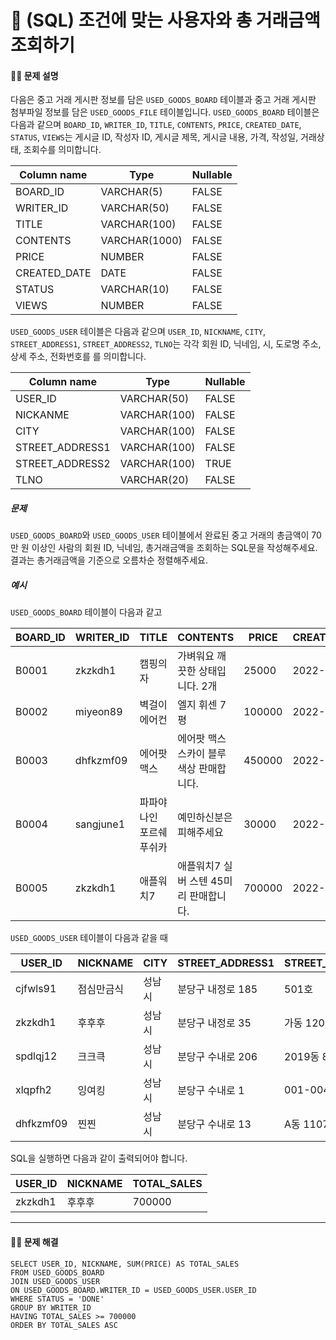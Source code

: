 # 💚 (SQL) 조건에 맞는 사용자와 총 거래금액 조회하기

[📝 문제링크]: https://school.programmers.co.kr/learn/courses/30/lessons/164668



#### 💁‍♀️ 문제 설명

다음은 중고 거래 게시판 정보를 담은 `USED_GOODS_BOARD` 테이블과 중고 거래 게시판 첨부파일 정보를 담은 `USED_GOODS_FILE` 테이블입니다. `USED_GOODS_BOARD` 테이블은 다음과 같으며 `BOARD_ID`, `WRITER_ID`, `TITLE`, `CONTENTS`, `PRICE`, `CREATED_DATE`, `STATUS`, `VIEWS`는 게시글 ID, 작성자 ID, 게시글 제목, 게시글 내용, 가격, 작성일, 거래상태, 조회수를 의미합니다.

| Column name  | Type          | Nullable |
| ------------ | ------------- | -------- |
| BOARD_ID     | VARCHAR(5)    | FALSE    |
| WRITER_ID    | VARCHAR(50)   | FALSE    |
| TITLE        | VARCHAR(100)  | FALSE    |
| CONTENTS     | VARCHAR(1000) | FALSE    |
| PRICE        | NUMBER        | FALSE    |
| CREATED_DATE | DATE          | FALSE    |
| STATUS       | VARCHAR(10)   | FALSE    |
| VIEWS        | NUMBER        | FALSE    |

`USED_GOODS_USER` 테이블은 다음과 같으며 `USER_ID`, `NICKNAME`, `CITY`, `STREET_ADDRESS1`, `STREET_ADDRESS2`, `TLNO`는 각각 회원 ID, 닉네임, 시, 도로명 주소, 상세 주소, 전화번호를 를 의미합니다.

| Column name     | Type         | Nullable |
| --------------- | ------------ | -------- |
| USER_ID         | VARCHAR(50)  | FALSE    |
| NICKANME        | VARCHAR(100) | FALSE    |
| CITY            | VARCHAR(100) | FALSE    |
| STREET_ADDRESS1 | VARCHAR(100) | FALSE    |
| STREET_ADDRESS2 | VARCHAR(100) | TRUE     |
| TLNO            | VARCHAR(20)  | FALSE    |



##### 문제

`USED_GOODS_BOARD`와 `USED_GOODS_USER` 테이블에서 완료된 중고 거래의 총금액이 70만 원 이상인 사람의 회원 ID, 닉네임, 총거래금액을 조회하는 SQL문을 작성해주세요. 결과는 총거래금액을 기준으로 오름차순 정렬해주세요.



##### 예시

`USED_GOODS_BOARD` 테이블이 다음과 같고

| BOARD_ID | WRITER_ID | TITLE                    | CONTENTS                                 | PRICE  | CREATED_DATE | STATUS | VIEWS |
| -------- | --------- | ------------------------ | ---------------------------------------- | ------ | ------------ | ------ | ----- |
| B0001    | zkzkdh1   | 캠핑의자                 | 가벼워요 깨끗한 상태입니다. 2개          | 25000  | 2022-11-29   | SALE   | 34    |
| B0002    | miyeon89  | 벽걸이 에어컨            | 엘지 휘센 7평                            | 100000 | 2022-11-29   | SALE   | 55    |
| B0003    | dhfkzmf09 | 에어팟 맥스              | 에어팟 맥스 스카이 블루 색상 판매합니다. | 450000 | 2022-11-26   | DONE   | 67    |
| B0004    | sangjune1 | 파파야나인 포르쉐 푸쉬카 | 예민하신분은 피해주세요                  | 30000  | 2022-11-30   | DONE   | 78    |
| B0005    | zkzkdh1   | 애플워치7                | 애플워치7 실버 스텐 45미리 판매합니다.   | 700000 | 2022-11-30   | DONE   | 99    |

`USED_GOODS_USER` 테이블이 다음과 같을 때

| USER_ID   | NICKNAME   | CITY   | STREET_ADDRESS1   | STREET_ADDRESS2 | TLNO        |
| --------- | ---------- | ------ | ----------------- | --------------- | ----------- |
| cjfwls91  | 점심만금식 | 성남시 | 분당구 내정로 185 | 501호           | 01036344964 |
| zkzkdh1   | 후후후     | 성남시 | 분당구 내정로 35  | 가동 1202호     | 01032777543 |
| spdlqj12  | 크크큭     | 성남시 | 분당구 수내로 206 | 2019동 801호    | 01087234922 |
| xlqpfh2   | 잉여킹     | 성남시 | 분당구 수내로 1   | 001-004         | 01064534911 |
| dhfkzmf09 | 찐찐       | 성남시 | 분당구 수내로 13  | A동 1107호      | 01053422914 |

SQL을 실행하면 다음과 같이 출력되어야 합니다.

| USER_ID | NICKNAME | TOTAL_SALES |
| ------- | -------- | ----------- |
| zkzkdh1 | 후후후   | 700000      |

----



#### 🤸‍♂️ 문제 해결

```mysql
SELECT USER_ID, NICKNAME, SUM(PRICE) AS TOTAL_SALES
FROM USED_GOODS_BOARD
JOIN USED_GOODS_USER
ON USED_GOODS_BOARD.WRITER_ID = USED_GOODS_USER.USER_ID
WHERE STATUS = 'DONE'
GROUP BY WRITER_ID
HAVING TOTAL_SALES >= 700000
ORDER BY TOTAL_SALES ASC
```



